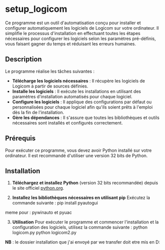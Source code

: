 # setup_logicom
Ce programme est un outil d'automatisation conçu pour installer et configurer automatiquement les logiciels de Logicom sur votre ordinateur. Il simplifie le processus d'installation en effectuant toutes les étapes nécessaires pour configurer les logiciels selon les paramètres pré-définis, vous faisant gagner du temps et réduisant les erreurs humaines.

## Description

Le programme réalise les tâches suivantes :
- **Télécharge les logiciels nécessaires** : Il récupère les logiciels de Logicom à partir de sources définies.
- **Installe les logiciels** : Il exécute les installations en utilisant des paramètres d'installation automatisés pour chaque logiciel.
- **Configure les logiciels** : Il applique des configurations par défaut ou personnalisées pour chaque logiciel afin qu'ils soient prêts à l'emploi dès la fin de l'installation.
- **Gère les dépendances** : Il s'assure que toutes les bibliothèques et outils nécessaires sont installés et configurés correctement.


## Prérequis

Pour exécuter ce programme, vous devez avoir Python installé sur votre ordinateur. Il est recommandé d'utiliser une version 32 bits de Python.

## Installation

1. **Téléchargez et installez Python** (version 32 bits recommandée) depuis le site officiel [python.org](https://www.python.org/downloads/).

2. **Installez les bibliothèques nécessaires en utilisant pip**
Exécutez la commande suivante :
pip install pyautogui 

meme pour : pywinauto et pyuac

3. **Utilisation**
Pour exécuter le programme et commencer l'installation et la configuration des logiciels, utilisez la commande suivante :
python logicom.py
python logicom2.py 

**NB** : le dossier installation que j'ai envoyé par we transfer doit etre mis en D: 